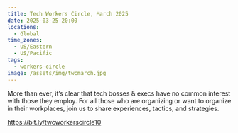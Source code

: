 ```yaml
---
title: Tech Workers Circle, March 2025
date: 2025-03-25 20:00
locations:
  - Global
time_zones:
  - US/Eastern
  - US/Pacific
tags:
  - workers-circle
image: /assets/img/twcmarch.jpg
---
```

More than ever, it’s clear that tech bosses & execs have no common interest with those they employ. For all those who are organizing or want to organize in their workplaces, join us to share experiences, tactics, and strategies.


<https://bit.ly/twcworkerscircle10>
